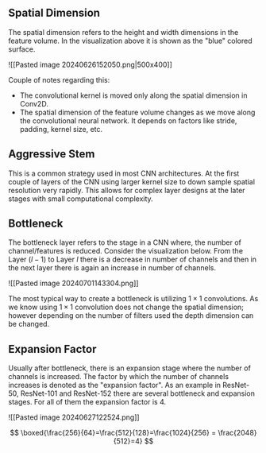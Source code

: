 ## Spatial Dimension 
The spatial dimension refers to the height and width dimensions in the feature volume. In the visualization above it is shown as the "blue" colored surface.

![[Pasted image 20240626152050.png|500x400]]

Couple of notes regarding this:

- The convolutional kernel is moved only along the spatial dimension in Conv2D.
- The spatial dimension of the feature volume changes as we move along the convolutional neural network. It depends on factors like stride, padding, kernel size, etc.
## Aggressive Stem 

This is a common strategy used in most CNN architectures. At the first couple of layers of the CNN using larger kernel size to down sample spatial resolution very rapidly. This allows for complex layer designs at the later stages with small computational complexity.

## Bottleneck

The bottleneck layer refers to the stage in a CNN where, the number of channel/features is reduced. Consider the visualization below. From the Layer $(l-1)$ to Layer $l$ there is a decrease in number of channels and then in the next layer there is again an increase in number of channels.

![[Pasted image 20240701143304.png]]

The most typical way to create a bottleneck is utilizing $1\times1$ convolutions. As we know using $1\times1$ convolution does not change the spatial dimension; however depending on the number of filters used the depth dimension can be changed.
## Expansion Factor
Usually after bottleneck, there is an expansion stage where the number of channels is increased. The factor by which the number of channels increases is denoted as the "expansion factor".
As an example in ResNet-50, ResNet-101 and ResNet-152 there are several bottleneck and expansion stages. For all of them the expansion factor is $4$.

![[Pasted image 20240627122524.png]]

$$
\boxed{\frac{256}{64}=\frac{512}{128}=\frac{1024}{256} = \frac{2048}{512}=4}
$$
